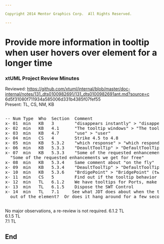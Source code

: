 ```yaml
---

Copyright 2014 Mentor Graphics Corp.  All Rights Reserved.

---
```


# Provide more information in tooltip when user hovers over element for a longer time
### xtUML Project Review Minutes

Reviewed: https://github.com/xtuml/internal/blob/master/doc-internal/notes/131_dts0100982691/131_dts0100982691ant.md?source=c 6d5f31080f711934a585006d331b4385f07fef55    
Present:  TL, CS, NM, KB  

<pre>

-- Num Type  Who  Section  Comment
x- 01  min   KB   3        "disappears instantly" > "disappears instantly."
x- 02  min   KB   4.1      "The tooltip windows" > "The tooltip window"
x- 03  min   KB   4.7      "use" > "user"
x- 04  min   CS   4        Strike 4.5 to 4.8
x- 05  min   KB   5.3.2    "which response" > "which responds"
x- 06  min   KB   5.3.3    "DeaultToolTip" > "DefaultToolTip"
x- 07  min   KB   5.3.3    "Some of the requested enhancement are coming on fly" > 
  "Some of the requested enhancements we get for free"
x- 08  min   KB   5.3.4    Same comment about "on the fly"
x- 09  min   KB   5.3.4    "DeaultToolTip" > "DefaultToolTip"  (just search and replace whole document on this)
x- 10  min   KB   5.3.6    "BrdigePoint" > "BridgePoint" (two places)
x- 11  min   CS   5        Find out if the tooltip behavior has changed (got more like we want) in the newest eclipse
x- 12  min   TL   6.1.2    We have tooltips for Ports, make sure we don't lose that
x- 13  min   TL   6.1.5    Dispose the SWT Control
x- 14  min   TL   7.1     See what JDT does about when the tooltip goes away.  Is it when you go 
  out of the element?  Or does it hang around for a few seconds after you leave the element?

</pre>
   
No major observations, a re-review is not required.
6.1.2 TL  
6.1.5 TL  
7.1  TL  


End
---
